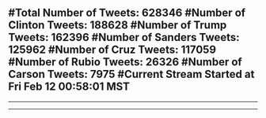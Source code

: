 #Total Number of Tweets: 628346 
#Number of Clinton Tweets: 188628
#Number of Trump Tweets: 162396
#Number of Sanders Tweets: 125962
#Number of Cruz Tweets: 117059
#Number of Rubio Tweets: 26326
#Number of Carson Tweets: 7975
#Current Stream Started at Fri Feb 12 00:58:01 MST
---
---
---
